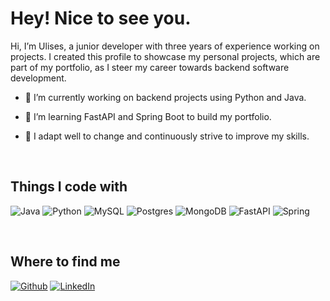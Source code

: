 <h1> Hey! Nice to see you.</h1>


<p>Hi, I’m Ulises, a junior developer with three years of experience working on projects. I created this profile to showcase my personal projects, which are part of my portfolio, as I steer my career towards backend software development.</p>  
  

- 🔭 I’m currently working on backend projects using Python and Java.  
  

- 🌱 I’m learning FastAPI and Spring Boot to build my portfolio.  
  

- 🔄 I adapt well to change and continuously strive to improve my skills.  
  

<br/>  


## Things I code with 
![Java](https://img.shields.io/badge/java-%23ED8B00.svg?style=for-the-badge&logo=openjdk&logoColor=white)
![Python](https://img.shields.io/badge/python-3670A0?style=for-the-badge&logo=python&logoColor=ffdd54)
![MySQL](https://img.shields.io/badge/mysql-4479A1.svg?style=for-the-badge&logo=mysql&logoColor=white)
![Postgres](https://img.shields.io/badge/postgres-%23316192.svg?style=for-the-badge&logo=postgresql&logoColor=white)
![MongoDB](https://img.shields.io/badge/MongoDB-%234ea94b.svg?style=for-the-badge&logo=mongodb&logoColor=white)
![FastAPI](https://img.shields.io/badge/FastAPI-005571?style=for-the-badge&logo=fastapi)
![Spring](https://img.shields.io/badge/spring-%236DB33F.svg?style=for-the-badge&logo=spring&logoColor=white)


</td></tr></table>  

<br/>  


## Where to find me
<p>
<a href="https://github.com/ulises-casero-dev" target="_blank"><img alt="Github" src="https://img.shields.io/badge/GitHub-%2312100E.svg?&style=for-the-badge&logo=Github&logoColor=white" /></a> 
<a href="https://www.linkedin.com/in/ulises-casero-5699841b7/" target="_blank"><img alt="LinkedIn" src="https://img.shields.io/badge/linkedin-%230077B5.svg?&style=for-the-badge&logo=linkedin&logoColor=white" /></a> 

</p> 
